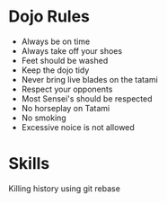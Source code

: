 Dojo Rules
==========
* Always be on time
* Always take off your shoes
* Feet should be washed
* Keep the dojo tidy
* Never bring live blades on the tatami
* Respect your opponents
* Most Sensei's should be respected
* No horseplay on Tatami
* No smoking 
* Excessive noice is not allowed

Skills
==========
Killing history using git rebase

